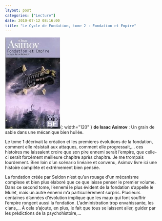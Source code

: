 ```yaml
---
layout: post
categories: ["Lecture"]
date: 2010-07-12 08:16:00
title: "Le Cycle de Fondation, tome 2 : Fondation et Empire"
---
```


![couverture](/assets/images/couv_lecture/fondation2.webp){: width="120" } **de Isaac Asimov** : Un
grain de sable dans une mécanique bien huilée.

Le tome 1 décrivait la création et les premières évolutions de la
fondation, comment elle résistait aux attaques, comment elle
progressait,… ces histoires me laissaient croire que son pire ennemi
serait l’empire, que celle-ci serait forcément meilleure chapitre après
chapitre. Je me trompais lourdement. Bien loin d’un scénario linéaire
et convenu, Asimov livre ici une histoire complète et extrêmement bien
pensée.

La fondation créée par Seldon n’est qu’un rouage d\'un mécanisme
complexe et bien plus élaboré que ce que laisse penser le premier
volume. Dans ce second tome, l’ennemi le plus évident de la fondation
s’appelle le Mulet, mais un autre ennemi m’a particulièrement surpris.
Plusieurs centaines d’années d’évolution implique que les maux qui
font souffrir l’empire rongent aussi la fondation. L’administration
trop envahissante, les clans,… À cela s’ajoute, en plus, le fait que
tous se laissent aller, guider par les prédictions de la
psychohistoire,…


